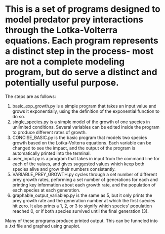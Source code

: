 # This is a set of programs designed to model predator prey interactions through the Lotka-Volterra equations. Each program represents a distinct step in the process- most are not a complete modeling program, but do serve a distinct and potentially useful purpose. 
The steps are as follows:
1. basic_exp_growth.py is a simple program that takes an input value and grows it exponentially, using the definition of the exponential function to do so.
2. single_species.py is a simple model of the growth of one species in unlimited conditions. Several variables can be edited inside the program to produce different rates of growth.
3. CONCISE_BASIC.py is the basic program that models two species growth based on the Lotka-Volterra equations. Each variable can be changed to see the impact, and the output of the program is automatically printed into the terminal.
4. user_input.py is a program that takes in input from the command line for each of the values, and gives suggested values which keep both species alive and grow their numbers consistantly.
5. VARIABLE_PREY_GROWTH.py cycles through a set number of different prey growth rates, peforming a set number of generations for each and printing key information about each growth rate, and the population of each species at each generation.
6. graphable_output_variablep.py is the same as 5, but it only prints the prey growth rate and the generation number at which the first species hit zero. It also prints a 1, 2, or 3 to signify which species' population reached 0, or if both species survived until the final generation (3).


Many of these programs produce printed output. This can be funneled into a .txt file and graphed using gnuplot. 